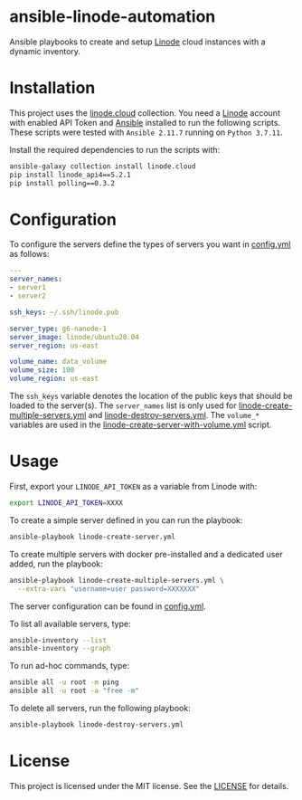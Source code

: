 # ansible-linode-automation

Ansible playbooks to create and setup [Linode](https://linode.gvw92c.net/LPg90o) cloud instances with a dynamic inventory.

# Installation

This project uses the [linode.cloud](https://github.com/linode/ansible_linode) collection. You need a [Linode](https://linode.gvw92c.net/LPg90o) account with enabled API Token and [Ansible](https://www.ansible.com/) installed to run the following scripts. These scripts were tested with `Ansible 2.11.7` running on `Python 3.7.11`.

Install the required dependencies to run the scripts with:

```bash
ansible-galaxy collection install linode.cloud
pip install linode_api4==5.2.1
pip install polling==0.3.2
```

# Configuration

To configure the servers define the types of servers you want in [config.yml](config.yml) as follows:

```yml
---
server_names:
- server1
- server2

ssh_keys: ~/.ssh/linode.pub

server_type: g6-nanode-1
server_image: linode/ubuntu20.04
server_region: us-east

volume_name: data_volume
volume_size: 100
volume_region: us-east
```

The `ssh_keys` variable denotes the location of the public keys that should be loaded to the server(s). The `server_names` list is only used for [linode-create-multiple-servers.yml](linode-create-servers.yml) and [linode-destroy-servers.yml](linode-destroy-servers.yml). The `volume_*` variables are used in the [linode-create-server-with-volume.yml](linode-create-server-with-volume.yml) script.

# Usage

First, export your `LINODE_API_TOKEN` as a variable from Linode with:

```bash
export LINODE_API_TOKEN=XXXX
```

To create a simple server defined in you can run the playbook:

```bash
ansible-playbook linode-create-server.yml
```

To create multiple servers with docker pre-installed and a dedicated user added, run the playbook:

```bash
ansible-playbook linode-create-multiple-servers.yml \
  --extra-vars "username=user password=XXXXXXX"
```

The server configuration can be found in [config.yml](config.yml).

To list all available servers, type:

```bash
ansible-inventory --list
ansible-inventory --graph
```

To run ad-hoc commands, type:

```bash
ansible all -u root -m ping
ansible all -u root -a "free -m"
```

To delete all servers, run the following playbook:

```bash
ansible-playbook linode-destroy-servers.yml
```

# License 
This project is licensed under the MIT license. See the [LICENSE](LICENSE) for details.
